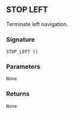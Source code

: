 ## STOP LEFT

Terminate left navigation.


### Signature

`STOP_LEFT ()`


### Parameters

`None`


### Returns

`None
`